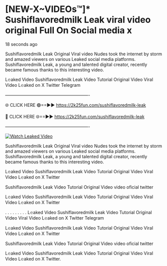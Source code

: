 # [NEW-X~VIDEOs™]* Sushiflavoredmilk Leak viral video original Full On Social media x

18 seconds ago

Sushiflavoredmilk Leak Original Viral video Nudes took the internet by storm and amazed viewers on various Leaked social media platforms. Sushiflavoredmilk Leak, a young and talented digital creator, recently became famous thanks to this interesting video.

L𝚎aked Video Sushiflavoredmilk Leak Video Tutorial Original Video Viral Video L𝚎aked on X Twitter Telegram

———————————————————-

🌐 CLICK HERE 🟢==►► https://2k25fun.com/sushiflavoredmilk-leak

🔴 CLICK HERE 🌐==►► https://2k25fun.com/sushiflavoredmilk-leak

———————————————————-

[![Watch Leaked Video](https://miro.medium.com/v2/resize:fit:828/format:webp/1*cilzJN44JGOrTw9NJCrNHA.gif "Watch Leaked Video")](https://2k25fun.com/sushiflavoredmilk-leak)

Sushiflavoredmilk Leak Original Viral video Nudes took the internet by storm and amazed viewers on various Leaked social media platforms. Sushiflavoredmilk Leak, a young and talented digital creator, recently became famous thanks to this interesting video.

L𝚎aked Video Sushiflavoredmilk Leak Video Tutorial Original Video Viral Video L𝚎aked on X Twitter

Sushiflavoredmilk Leak Video Tutorial Original Video video oficial twitter

L𝚎aked Video Sushiflavoredmilk Leak Video Tutorial Original Video Viral Video L𝚎aked on X Twitter

. . . . . . . . . L𝚎aked Video Sushiflavoredmilk Leak Video Tutorial Original Video Viral Video L𝚎aked on X Twitter Telegram

L𝚎aked Video Sushiflavoredmilk Leak Video Tutorial Original Video Viral Video L𝚎aked on X Twitter

Sushiflavoredmilk Leak Video Tutorial Original Video video oficial twitter

L𝚎aked Video Sushiflavoredmilk Leak Video Tutorial Original Video Viral Video L𝚎aked on X Twitter.